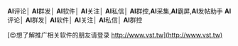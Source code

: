 **AI**评论│ **AI**群发│ **AI**软件│ **AI**关注│ **AI**私信│ **AI**群控,**AI**采集,**AI**霸屏,**AI**发帖助手
**AI**评论│ **AI**群发│ **AI**软件│ **AI**关注│ **AI**私信│ **AI**群控

[😍想了解推广相关软件的朋友请登录 http://www.vst.tw](http://www.vst.tw)



